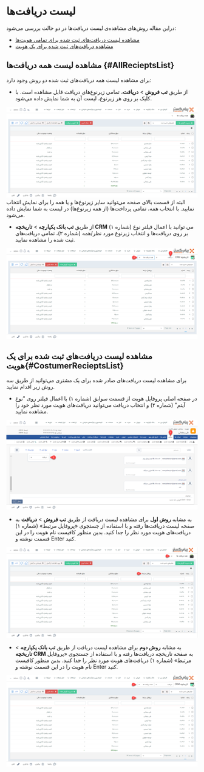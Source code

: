 # لیست دریافت‌ها
دراین مقاله روش‌های مشاهده‌ی لیست دریافت‌ها در دو حالت بررسی می‌شود:
- [مشاهده لیست دریافت‌های ثبت شده برای تمامی هویت‌ها](#AllRecieptsList)
- [مشاهده دریافت‌های ثبت شده برای یک هویت](#CostumerRecieptsList)

## مشاهده لیست همه دریافت‌ها {#AllRecieptsList}
برای مشاهده لیست همه دریافت‌های ثبت شده دو روش وجود دارد:<br>
- از طریق **تب فروش** > **دریافت**، تمامی زیرنوع‌های دریافت قابل مشاهده است. با کلیک بر روی هر زیرنوع، لیست آن به شما نمایش داده می‌شود.

![مسیر اول نمایش لیست دریافت‌ها تمامی هویت‌ها](./Images/all-reciept-list-method1.png)
البته از قسمت بالای صفحه می‌توانید سایر زیرنوع‌ها و یا همه را برای نمایش انتخاب نمایید. با انتخاب همه، تمامی پرداخت‌ها (از  همه زیرنوع‌ها) در لیست به شما نمایش داده می‌شود.

- از طریق **تب بانک یکپارچه** > **تاریخچه CRM**  می توانید با اعمال فیلتر نوع (شماره ۱) بر روی دریافت‌ها و انتخاب زیرنوع مورد نظر/همه (شماره ۲)، تمامی دریافت‌های ثبت شده را مشاهده نمایید.

![مسیر دوم نمایش لیست دریافت‌ها تمامی هویت ها](./Images/all-reciept-list-method2.png)

## مشاهده لیست دریافت‌های ثبت شده برای یک هویت{#CostumerRecieptsList}
برای مشاهده لیست دریافت‌های صادر شده برای یک مشتری می‌توانید از طریق سه روش زیر اقدام نمایید.<br>
- 	در صفحه اصلی پروفایل هویت از قسمت سوابق (شماره ۱) با اعمال فیلتر روی "نوع آیتم" (شماره ۲) و انتخاب دریافت می‌توانید دریافت‌های هویت مورد نظر خود را مشاهده نمایید.  

![مسیر اول نمایش لیست دریافت‌های یک هویت ](./Images/costumer-reciept-list-method1.png)

- به مشابه **روش اول** برای مشاهده لیست دریافت از طریق **تب فروش** > **دریافت** به صفحه لیست دریافت‌ها رفته و با استفاده از جستجوی «پروفایل مرتبط» (شماره ۱) دریافت‌های 
هویت مورد نظر را جدا کنید. بدین منظور کافیست نام هویت را در این قسمت نوشته و Enter کنید.

![مسیر دوم نمایش لیست دریافت‌های یک هویت](./Images/costumer-reciept-list-method2.png)

- به مشابه **روش دوم** برای مشاهده لیست دریافت از طریق **تب بانک یکپارچه** > **تاریخچه CRM** به صفحه تاریخچه دریافت‌ها رفته و با استفاده از جستجوی «پروفایل مرتبط» (شماره ۱) دریافت‌های 
هویت مورد نظر را جدا کنید. بدین منظور کافیست نام هویت را در این قسمت نوشته و Enter کنید.

![مسیر سوم نمایش لیست دریافت های یک هویت](./Images/costumer-reciept-list-method3.png)
